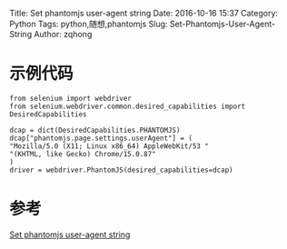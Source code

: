 Title: Set phantomjs user-agent string
Date: 2016-10-16 15:37
Category: Python
Tags: python,随想,phantomjs
Slug: Set-Phantomjs-User-Agent-String
Author: zqhong


# 示例代码
```
from selenium import webdriver
from selenium.webdriver.common.desired_capabilities import DesiredCapabilities

dcap = dict(DesiredCapabilities.PHANTOMJS)
dcap["phantomjs.page.settings.userAgent"] = (
"Mozilla/5.0 (X11; Linux x86_64) AppleWebKit/53 "
"(KHTML, like Gecko) Chrome/15.0.87"
)
driver = webdriver.PhantomJS(desired_capabilities=dcap)
```


# 参考
[Set phantomjs user-agent string](https://coderwall.com/p/9jgaeq/set-phantomjs-user-agent-string)
